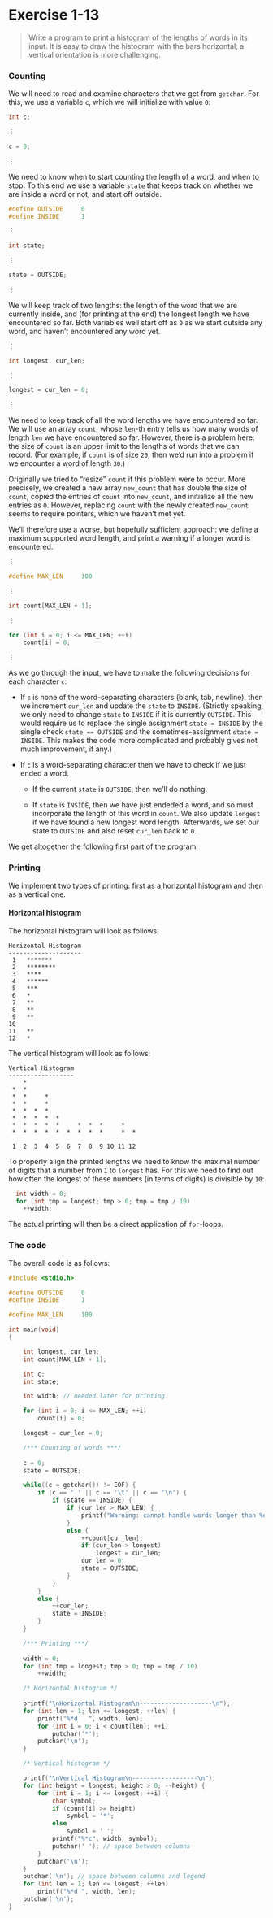 # Exercise 1-13

> Write a program to print a histogram of the lengths of words in its input.
> It is easy to draw the histogram with the bars horizontal;
> a vertical orientation is more challenging.



### Counting

We will need to read and examine characters that we get from `getchar`.
For this, we use a variable `c`, which we will initialize with value `0`:
```c
int c;

⋮

c = 0;

⋮
```

We need to know when to start counting the length of a word, and when to stop.
To this end we use a variable `state` that keeps track on whether we are inside a word or not, and start off outside.
```c
#define OUTSIDE     0
#define INSIDE      1

⋮

int state;

⋮

state = OUTSIDE;

⋮
```

We will keep track of two lengths:
the length of the word that we are currently inside, and (for printing at the end) the longest length we have encountered so far.
Both variables well start off as `0` as we start outside any word, and haven’t encountered any word yet.
```c
⋮

int longest, cur_len;

⋮

longest = cur_len = 0;

⋮
```

We need to keep track of all the word lengths we have encountered so far.
We will use an array `count`, whose `len`-th entry tells us how many words of length `len` we have encountered so far.
However, there is a problem here:
the size of `count` is an upper limit to the lengths of words that we can record.
(For example, if `count` is of size `20`, then we’d run into a problem if we encounter a word of length `30`.)

Originally we tried to “resize” `count` if this problem were to occur.
More precisely, we created a new array `new_count` that has double the size of `count`, copied the entries of `count` into `new_count`, and initialize all the new entries as `0`.
However, replacing `count` with the newly created `new_count` seems to require pointers, which we haven’t met yet.

We’ll therefore use a worse, but hopefully sufficient approach:
we define a maximum supported word length, and print a warning if a longer word is encountered.
```c
⋮

#define MAX_LEN     100

⋮

int count[MAX_LEN + 1];

⋮

for (int i = 0; i <= MAX_LEN; ++i)
	count[i] = 0;

⋮
```

As we go through the input, we have to make the following decisions for each character `c`:

- If `c` is none of the word-separating characters (blank, tab, newline), then we increment `cur_len` and update the `state` to `INSIDE`.
  (Strictly speaking, we only need to change `state` to `INSIDE` if it is currently `OUTSIDE`.
  This would require us to replace the single assignment `state = INSIDE` by the single check `state == OUTSIDE` and the sometimes-assignment `state = INSIDE`.
  This makes the code more complicated and probably gives not much improvement, if any.)

- If `c` is a word-separating character then we have to check if we just ended a word.

  - If the current `state` is `OUTSIDE`, then we’ll do nothing.

  - If `state` is `INSIDE`, then we have just endeded a word, and so must incorporate the length of this word in `count`.
    We also update `longest` if we have found a new longest word length.
    Afterwards, we set our state to `OUTSIDE` and also reset `cur_len` back to `0`.

We get altogether the following first part of the program:



### Printing

We implement two types of printing:
first as a horizontal histogram and then as a vertical one.

#### Horizontal histogram

The horizontal histogram will look as follows:
```text
Horizontal Histogram
--------------------
 1   *******
 2   ********
 3   ****
 4   ******
 5   ***
 6   *
 7   **
 8   **
 9   **
10
11   **
12   *
```
The vertical histogram will look as follows:
```text
Vertical Histogram
------------------
    *
 *  *
 *  *     *
 *  *     *
 *  *  *  *
 *  *  *  *  *
 *  *  *  *  *     *  *  *     *
 *  *  *  *  *  *  *  *  *     *  *

 1  2  3  4  5  6  7  8  9 10 11 12
```

To properly align the printed lengths we need to know the maximal number of digits that a number from `1` to `longest` has.
For this we need to find out how often the longest of these numbers (in terms of digits) is divisible by `10`:
```c
  int width = 0;
  for (int tmp = longest; tmp > 0; tmp = tmp / 10)
    ++width;
```
The actual printing will then be a direct application of `for`-loops.

### The code

The overall code is as follows:
```c
#include <stdio.h>

#define OUTSIDE     0
#define INSIDE      1

#define MAX_LEN     100

int main(void)
{

	int longest, cur_len;
	int count[MAX_LEN + 1];

	int c;
	int state;

	int width; // needed later for printing

	for (int i = 0; i <= MAX_LEN; ++i)
		count[i] = 0;

	longest = cur_len = 0;

	/*** Counting of words ***/
	
	c = 0;
	state = OUTSIDE;

	while((c = getchar()) != EOF) {
		if (c == ' ' || c == '\t' || c == '\n') {
			if (state == INSIDE) {
				if (cur_len > MAX_LEN) {
					printf("Warning: cannot handle words longer than %d: lenght %d", MAX_LEN, cur_len);
				}
				else {
					++count[cur_len];
					if (cur_len > longest)
						longest = cur_len;
					cur_len = 0;
					state = OUTSIDE;
				}
			}
		}
		else {
			++cur_len;
			state = INSIDE;
		}
	}

	/*** Printing ***/
	
	width = 0;
	for (int tmp = longest; tmp > 0; tmp = tmp / 10)
		++width;

	/* Horizontal histogram */
	
	printf("\nHorizontal Histogram\n--------------------\n");
	for (int len = 1; len <= longest; ++len) {
		printf("%*d   ", width, len);
		for (int i = 0; i < count[len]; ++i)
			putchar('*');
		putchar('\n');
	}

	/* Vertical histogram */

	printf("\nVertical Histogram\n------------------\n");
	for (int height = longest; height > 0; --height) {
		for (int i = 1; i <= longest; ++i) {
			char symbol;
			if (count[i] >= height)
				symbol = '*';
			else
				symbol = ' ';
			printf("%*c", width, symbol);
			putchar(' '); // space between columns
		}
		putchar('\n');
	}
	putchar('\n'); // space between columns and legend
	for (int len = 1; len <= longest; ++len)
		printf("%*d ", width, len);
	putchar('\n');
}
```
